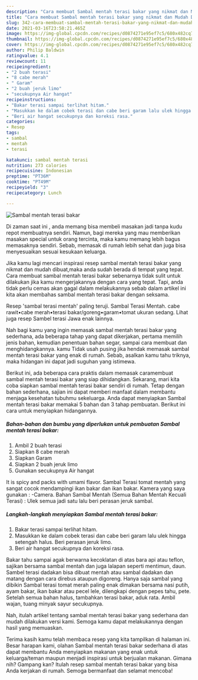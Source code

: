 ```yaml
---
description: "Cara membuat Sambal mentah terasi bakar yang nikmat dan Mudah Dibuat"
title: "Cara membuat Sambal mentah terasi bakar yang nikmat dan Mudah Dibuat"
slug: 342-cara-membuat-sambal-mentah-terasi-bakar-yang-nikmat-dan-mudah-dibuat
date: 2021-03-16T23:58:21.465Z
image: https://img-global.cpcdn.com/recipes/d0874271e95ef7c5/680x482cq70/sambal-mentah-terasi-bakar-foto-resep-utama.jpg
thumbnail: https://img-global.cpcdn.com/recipes/d0874271e95ef7c5/680x482cq70/sambal-mentah-terasi-bakar-foto-resep-utama.jpg
cover: https://img-global.cpcdn.com/recipes/d0874271e95ef7c5/680x482cq70/sambal-mentah-terasi-bakar-foto-resep-utama.jpg
author: Philip Baldwin
ratingvalue: 4.1
reviewcount: 11
recipeingredient:
- "2 buah terasi"
- "8 cabe merah"
- " Garam"
- "2 buah jeruk limo"
- "secukupnya Air hangat"
recipeinstructions:
- "Bakar terasi sampai terlihat hitam."
- "Masukkan ke dalam cobek terasi dan cabe beri garam lalu ulek hingga setengah halus. Beri perasan jeruk limo."
- "Beri air hangat secukupnya dan koreksi rasa."
categories:
- Resep
tags:
- sambal
- mentah
- terasi

katakunci: sambal mentah terasi 
nutrition: 273 calories
recipecuisine: Indonesian
preptime: "PT36M"
cooktime: "PT49M"
recipeyield: "3"
recipecategory: Lunch

---
```



![Sambal mentah terasi bakar](https://img-global.cpcdn.com/recipes/d0874271e95ef7c5/680x482cq70/sambal-mentah-terasi-bakar-foto-resep-utama.jpg)

Di zaman  saat ini , anda memang bisa membeli masakan jadi tanpa kudu repot membuatnya sendiri. Namun, bagi mereka yang mau memberikan masakan special untuk orang tercinta, maka kamu memang lebih bagus memasaknya sendiri. Sebab, memasak di rumah lebih sehat dan juga bisa menyesuaikan sesuai kesukaan keluarga.

Jika kamu lagi mencari inspirasi resep sambal mentah terasi bakar yang nikmat dan mudah dibuat,maka anda sudah berada di tempat yang tepat. Cara membuat sambal mentah terasi bakar  sebenarnya tidak sulit untuk dilakukan jika kamu mengerjakannya dengan cara yang tepat. Tapi, anda tidak perlu cemas akan gagal dalam melakukannya 
sebab dalam artikel ini kita akan membahas sambal mentah terasi bakar dengan seksama.  

Resep &#39;sambal terasi mentah&#39; paling teruji. Sambal Terasi Mentah. cabe rawit•cabe merah•terasi bakar/goreng•garam•tomat ukuran sedang. Lihat juga resep Sambel terasi Jawa enak lainnya.

Nah bagi kamu yang ingin memasak sambal mentah terasi bakar yang sederhana, ada beberapa tahap yang dapat dikerjakan, pertama memilih jenis bahan, kemudian penentuan bahan segar, sampai cara membuat dan menghidangkannya. kamu Tidak usah pusing jika hendak memasak sambal mentah terasi bakar yang enak di rumah. Sebab, asalkan kamu  tahu triknya, maka hidangan ini dapat jadi suguhan yang istimewa.

Berikut ini, ada beberapa cara praktis  dalam memasak caramembuat sambal mentah terasi bakar yang siap dihidangkan. Sekarang, mari kita coba siapkan sambal mentah terasi bakar sendiri di rumah. Tetap dengan bahan sederhana, sajian ini dapat memberi manfaat dalam membantu menjaga kesehatan tubuhmu sekeluarga. Anda dapat menyiapkan Sambal mentah terasi bakar memakai 5 bahan dan 3 tahap pembuatan. Berikut ini cara untuk menyiapkan hidangannya.

<!--inarticleads1-->

##### Bahan-bahan dan bumbu yang diperlukan untuk pembuatan Sambal mentah terasi bakar:

1. Ambil 2 buah terasi
1. Siapkan 8 cabe merah
1. Siapkan  Garam
1. Siapkan 2 buah jeruk limo
1. Gunakan secukupnya Air hangat


It is spicy and packs with umami flavor. Sambal Terasi tomat mentah yang sangat cocok mendampingi ikan bakar dan ikan bakar. Kamera yang saya gunakan : -Camera. Bahan Sambal Mentah (Semua Bahan Mentah Kecuali Terasi) : Ulek semua jadi satu lalu beri perasan jeruk sambal. 

<!--inarticleads2-->

##### Langkah-langkah menyiapkan Sambal mentah terasi bakar:

1. Bakar terasi sampai terlihat hitam.
1. Masukkan ke dalam cobek terasi dan cabe beri garam lalu ulek hingga setengah halus. Beri perasan jeruk limo.
1. Beri air hangat secukupnya dan koreksi rasa.


Bakar tahu sampai agak berwarna kecoklatan di atas bara api atau teflon, sajikan bersama sambal mentah dan juga lalapan seperti mentimun, daun. Sambel terasi dadakan bisa dibuat mentah atau sambal dadakan dan matang dengan cara direbus ataupun digoreng. Hanya saja sambal yang dibikin Sambal terasi tomat merah paling enak dimakan bersama nasi putih, ayam bakar, ikan bakar atau pecel lele, dilengkapi dengan pepes tahu, pete. Setelah semua bahan halus, tambahkan terasi bakar, aduk rata. Ambil wajan, tuang minyak sayur secukupnya. 

Nah, itulah artikel tentang  sambal mentah terasi bakar  yang sederhana dan mudah dilakukan versi kami. Semoga kamu dapat melakukannya dengan hasil yang memuaskan. 

Terima kasih kamu telah membaca resep yang kita tampilkan di halaman ini. Besar harapan kami, olahan  Sambal mentah terasi bakar sederhana di atas dapat membantu Anda menyiapkan makanan yang enak untuk keluarga/teman maupun menjadi inspirasi untuk berjualan makanan. Gimana nih? Gampang kan? Itulah resep sambal mentah terasi bakar yang bisa Anda kerjakan di rumah. Semoga bermanfaat dan selamat mencoba!

